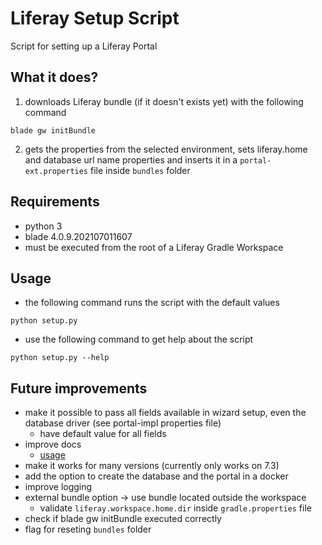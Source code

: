 # Liferay Setup Script
Script for setting up a Liferay Portal

## What it does?
1. downloads Liferay bundle (if it doesn't exists yet) with the following command
```shell
blade gw initBundle
```
2. gets the properties from the selected environment, sets liferay.home and database url name properties and inserts it in a `portal-ext.properties` file inside `bundles` folder

## Requirements
- python 3
- blade 4.0.9.202107011607
- must be executed from the root of a Liferay Gradle Workspace

## Usage
- the following command runs the script with the default values
```shell
python setup.py
```
- use the following command to get help about the script
```shell
python setup.py --help
```

## Future improvements
- make it possible to pass all fields available in wizard setup, even the database driver (see portal-impl properties file)
  - have default value for all fields
- improve docs
  - [usage](#usage)
- make it works for many versions (currently only works on 7.3)
- add the option to create the database and the portal in a docker
- improve logging
- external bundle option -> use bundle located outside the workspace
    - validate `liferay.workspace.home.dir` inside `gradle.properties` file
- check if blade gw initBundle executed correctly
- flag for reseting `bundles` folder
